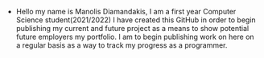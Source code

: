 - Hello my name is Manolis Diamandakis, I am a first year Computer Science student(2021/2022) 
I have created this GitHub in order to begin publishing my current and future project as a means to show
potential future employers my portfolio. I am to begin publishing work on here on a regular basis as a 
way to track my progress as a programmer.  
